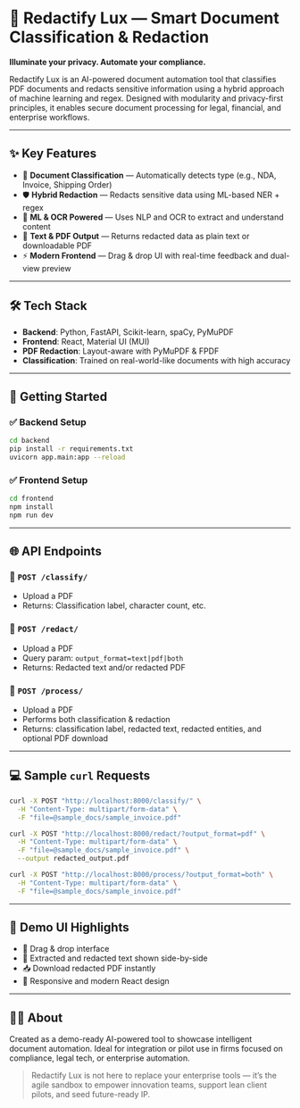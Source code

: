 # 🔐 Redactify Lux — Smart Document Classification & Redaction

**Illuminate your privacy. Automate your compliance.**

Redactify Lux is an AI-powered document automation tool that classifies PDF documents and redacts sensitive information using a hybrid approach of machine learning and regex. Designed with modularity and privacy-first principles, it enables secure document processing for legal, financial, and enterprise workflows.

---

## ✨ Key Features

- 📄 **Document Classification** — Automatically detects type (e.g., NDA, Invoice, Shipping Order)  
- 🛡️ **Hybrid Redaction** — Redacts sensitive data using ML-based NER + regex  
- 🧠 **ML & OCR Powered** — Uses NLP and OCR to extract and understand content  
- 🔄 **Text & PDF Output** — Returns redacted data as plain text or downloadable PDF  
- ⚡ **Modern Frontend** — Drag & drop UI with real-time feedback and dual-view preview

---

## 🛠️ Tech Stack

- **Backend**: Python, FastAPI, Scikit-learn, spaCy, PyMuPDF
- **Frontend**: React, Material UI (MUI)
- **PDF Redaction**: Layout-aware with PyMuPDF & FPDF
- **Classification**: Trained on real-world-like documents with high accuracy

---

## 🚀 Getting Started

### ✅ Backend Setup

```bash
cd backend
pip install -r requirements.txt
uvicorn app.main:app --reload
```

### ✅ Frontend Setup

```bash
cd frontend
npm install
npm run dev
```

---

## 🌐 API Endpoints

### 🔹 `POST /classify/`
- Upload a PDF  
- Returns: Classification label, character count, etc.

### 🔹 `POST /redact/`
- Upload a PDF  
- Query param: `output_format=text|pdf|both`  
- Returns: Redacted text and/or redacted PDF

### 🔹 `POST /process/`
- Upload a PDF  
- Performs both classification & redaction  
- Returns: classification label, redacted text, redacted entities, and optional PDF download

---

## 💻 Sample `curl` Requests

```bash
curl -X POST "http://localhost:8000/classify/" \
  -H "Content-Type: multipart/form-data" \
  -F "file=@sample_docs/sample_invoice.pdf"

curl -X POST "http://localhost:8000/redact/?output_format=pdf" \
  -H "Content-Type: multipart/form-data" \
  -F "file=@sample_docs/sample_invoice.pdf" \
  --output redacted_output.pdf

curl -X POST "http://localhost:8000/process/?output_format=both" \
  -H "Content-Type: multipart/form-data" \
  -F "file=@sample_docs/sample_invoice.pdf"
```

---

## 📸 Demo UI Highlights

- 🔄 Drag & drop interface
- 📑 Extracted and redacted text shown side-by-side
- 📥 Download redacted PDF instantly
- 🎨 Responsive and modern React design

---

## 🙋‍♂️ About

Created as a demo-ready AI-powered tool to showcase intelligent document automation. Ideal for integration or pilot use in firms focused on compliance, legal tech, or enterprise automation.

> Redactify Lux is not here to replace your enterprise tools — it’s the agile sandbox to empower innovation teams, support lean client pilots, and seed future-ready IP.